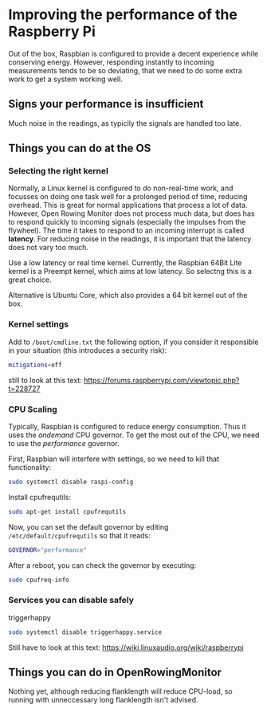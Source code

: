 # Improving the performance of the Raspberry Pi

Out of the box, Raspbian is configured to provide a decent experience while conserving energy. However, responding instantly to incoming measurements tends to be so deviating, that we need to do some extra work to get a system working well.

## Signs your performance is insufficient

Much noise in the readings, as typiclly the signals are handled too late.

## Things you can do at the OS

### Selecting the right kernel

Normally, a Linux kernel is configured to do non-real-time work, and focusses on doing one task well for a prolonged period of time, reducing overhead. This is great for normal applications that process a lot of data. However, Open Rowing Monitor does not process much data, but does has to respond quickly to incoming signals (especially the impulses from the flywheel). The time it takes to respond to an incoming interrupt is called **latency**. For reducing noise in the readings, it is important that the latency does not vary too much.

Use a low latency or real time kernel. Currently, the Raspbian 64Bit Lite kernel is a Preempt kernel, which aims at low latency. So selectng this is a great choice.

Alternative is Ubuntu Core, which also provides a 64 bit kernel out of the box.

### Kernel settings

Add to `/boot/cmdline.txt` the following option, if you consider it responsible in your situation (this introduces a security risk):

```zsh
mitigations=off
```

still to look at this text: <https://forums.raspberrypi.com/viewtopic.php?t=228727>

### CPU Scaling

Typically, Raspbian is configured to reduce energy consumption. Thus it uses the *ondemand* CPU governor. To get the most out of the CPU, we need to use the *performance* governor.

First, Raspbian will interfere with settings, so we need to kill that functionality:

```zsh
sudo systemctl disable raspi-config
```

Install cpufrequtils:

```zsh
sudo apt-get install cpufrequtils
```

Now, you can set the default governor by editing `/etc/default/cpufrequtils` so that it reads:

```zsh
GOVERNOR="performance"
```

After a reboot, you can check the governor by executing:

```zsh
sudo cpufreq-info
```

### Services you can disable safely

triggerhappy

```zsh
sudo systemctl disable triggerhappy.service
```

Still have to look at this text: <https://wiki.linuxaudio.org/wiki/raspberrypi>

## Things you can do in OpenRowingMonitor

Nothing yet, although reducing flanklength will reduce CPU-load, so running with unneccessary long flanklength isn't advised.
